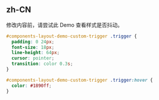 ## zh-CN

修改内容前，请尝试此 Demo 查看样式是否抖动。

```css
#components-layout-demo-custom-trigger .trigger {
  padding: 0 24px;
  font-size: 18px;
  line-height: 64px;
  cursor: pointer;
  transition: color 0.3s;
}

#components-layout-demo-custom-trigger .trigger:hover {
  color: #1890ff;
}
```
